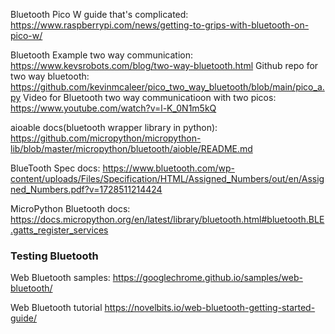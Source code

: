 
Bluetooth Pico W guide that's complicated: https://www.raspberrypi.com/news/getting-to-grips-with-bluetooth-on-pico-w/

Bluetooth Example two way communication: https://www.kevsrobots.com/blog/two-way-bluetooth.html
Github repo for two way bluetooth: https://github.com/kevinmcaleer/pico_two_way_bluetooth/blob/main/pico_a.py
Video for Bluetooth two way communicatioon with two picos: https://www.youtube.com/watch?v=l-K_0N1m5kQ


aioable docs(bluetooth wrapper library in python): https://github.com/micropython/micropython-lib/blob/master/micropython/bluetooth/aioble/README.md

BlueTooth Spec docs:  https://www.bluetooth.com/wp-content/uploads/Files/Specification/HTML/Assigned_Numbers/out/en/Assigned_Numbers.pdf?v=1728511214424

MicroPython Bluetooth docs: https://docs.micropython.org/en/latest/library/bluetooth.html#bluetooth.BLE.gatts_register_services


### Testing Bluetooth 

Web Bluetooth samples: https://googlechrome.github.io/samples/web-bluetooth/


Web Bluetooth tutorial
https://novelbits.io/web-bluetooth-getting-started-guide/

